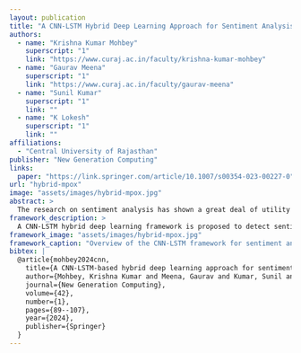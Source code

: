 ```yaml
---
layout: publication
title: "A CNN-LSTM Hybrid Deep Learning Approach for Sentiment Analysis on Monkeypox Tweets"
authors:
  - name: "Krishna Kumar Mohbey"
    superscript: "1"
    link: "https://www.curaj.ac.in/faculty/krishna-kumar-mohbey"
  - name: "Gaurav Meena"
    superscript: "1"
    link: "https://www.curaj.ac.in/faculty/gaurav-meena"
  - name: "Sunil Kumar"
    superscript: "1"
    link: ""
  - name: "K Lokesh"
    superscript: "1"
    link: ""
affiliations:
  - "Central University of Rajasthan"
publisher: "New Generation Computing"
links:
  paper: "https://link.springer.com/article/10.1007/s00354-023-00227-0"
url: "hybrid-mpox"
image: "assets/images/hybrid-mpox.jpg"
abstract: >
  The research on sentiment analysis has shown a great deal of utility in the field of public health, specifically in the investigation of infectious illnesses. As the world begins to recuperate from the devastating effects of the COVID-19 pandemic, there is a growing concern that a different pandemic, known as Monkeypox, may strike the world once more. The contagious illness known as Monkeypox has been documented in over 73 countries worldwide. This unexpected epidemic has become a significant cause of anxiety for many people and health authorities. Various social media platforms have presented various perspectives regarding the monkeypox epidemic. Our goal is to research how the public feels about the recent Monkeypox epidemic to assist policymakers in developing a deeper comprehension of how the public views the illness. This research uses a CNN-LSTM-based hybrid architecture to ascertain people’s feelings regarding Monkeypox disease. A series of experiments were conducted on an open-access dataset of tweets related to the Monkeypox. The tweets undergo various pre-processing, global vectorization, and one-hot encoding techniques. According to the findings of our experiments, the hybrid model provided better accuracy, which was approximately 91%. In addition, the findings are validated by contrasting them with more conventional machine learning techniques. The outcomes of this investigation contribute to a general population that has a greater awareness of the Monkeypox infection.
framework_description: >
  A CNN-LSTM hybrid deep learning framework is proposed to detect sentiment polarities in Monkeypox-related tweets, providing enhanced insights for public health analysis and awareness.
framework_image: "assets/images/hybrid-mpox.jpg"
framework_caption: "Overview of the CNN-LSTM framework for sentiment analysis on Monkeypox tweets."
bibtex: |
  @article{mohbey2024cnn,
    title={A CNN-LSTM-based hybrid deep learning approach for sentiment analysis on Monkeypox tweets},
    author={Mohbey, Krishna Kumar and Meena, Gaurav and Kumar, Sunil and Lokesh, K},
    journal={New Generation Computing},
    volume={42},
    number={1},
    pages={89--107},
    year={2024},
    publisher={Springer}
  }
---
```

